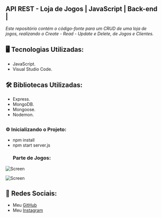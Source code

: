 ## **__API REST - Loja de Jogos | JavaScript | Back-end |__**

<p><em>Este repositório contém o código-fonte para um CRUD de uma loja de jogos, realizando o Create - Read - Update e Delete, de Jogos e Clientes.</em></p>

## <h2>🖥️ Tecnologias Utilizadas:</h2>
<ul>
      <li>JavaScript.</li>
      <li>Visual Studio Code.</li>
</ul>

## <h2>🛠️ Bibliotecas Utilizadas: </h2>
<ul>
      <li>Express.</li>
      <li>MongoDB.</li>
      <li>Mongoose.</li>
      <li>Nodemon.</li>
</ul>

## <h3>⚙️ Inicializando o Projeto:</h3>
<ul>
<li>npm install</li>
<li>npm start server.js</li>
      <h3>Parte de Jogos: </h3>
</ul>

![Screen](https://cdn.discordapp.com/attachments/1129425322685767680/1152224025909678080/image.png)

![Screen](https://cdn.discordapp.com/attachments/1129425322685767680/1152224185125445753/image.png)

## 📱 Redes Sociais:
* Meu [GitHub](https://github.com/ViniciusTunes)
* Meu [Instagram](https://www.instagram.com/yng.Vinicius/)
